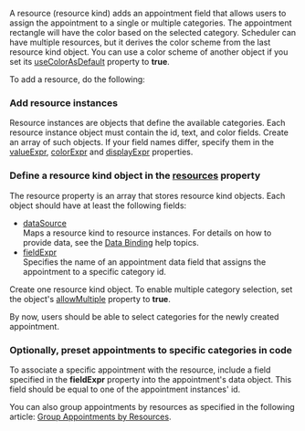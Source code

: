 A resource (resource kind) adds an appointment field that allows users to assign the appointment to a single or multiple categories. The appointment rectangle will have the color based on the selected category. Scheduler can have multiple resources, but it derives the color scheme from the last resource kind object. You can use a color scheme of another object if you set its [useColorAsDefault](/Documentation/ApiReference/UI_Components/dxScheduler/Configuration/resources/#useColorAsDefault) property to **true**.

To add a resource, do the following:

### Add resource instances
Resource instances are objects that define the available categories. Each resource instance object must contain the id, text, and color fields. Create an array of such objects. If your field names differ, specify them in the [valueExpr](/api-reference/10%20UI%20Components/dxScheduler/1%20Configuration/resources/valueExpr.md '/Documentation/ApiReference/UI_Components/dxScheduler/Configuration/resources/#valueExpr'), [colorExpr](/api-reference/10%20UI%20Components/dxScheduler/1%20Configuration/resources/colorExpr.md '/Documentation/ApiReference/UI_Components/dxScheduler/Configuration/resources/#colorExpr') and [displayExpr](/api-reference/10%20UI%20Components/dxScheduler/1%20Configuration/resources/displayExpr.md '/Documentation/ApiReference/UI_Components/dxScheduler/Configuration/resources/#displayExpr') properties.

### Define a resource kind object in the [resources](/api-reference/10%20UI%20Components/dxScheduler/1%20Configuration/resources '/Documentation/ApiReference/UI_Components/dxScheduler/Configuration/resources/') property
The resource property is an array that stores resource kind objects. Each object should have at least the following fields:

- [dataSource](/api-reference/10%20UI%20Components/dxScheduler/1%20Configuration/resources/dataSource.md '/Documentation/ApiReference/UI_Components/dxScheduler/Configuration/resources/#dataSource')         
    Maps a resource kind to resource instances. For details on how to provide data, see the [Data Binding](/Documentation/Guide/Data_Binding/Specify_a_Data_Source/Local_Array/) help topics.
- [fieldExpr](/api-reference/10%20UI%20Components/dxScheduler/1%20Configuration/resources/fieldExpr.md '/Documentation/ApiReference/UI_Components/dxScheduler/Configuration/resources/#fieldExpr')             
    Specifies the name of an appointment data field that assigns the appointment to a specific category id.

Create one resource kind object. To enable multiple category selection, set the object's [allowMultiple](/Documentation/ApiReference/UI_Components/dxScheduler/Configuration/resources/#allowMultiple) property to **true**. 

By now, users should be able to select categories for the newly created appointment.

### Optionally, preset appointments to specific categories in code
To associate a specific appointment with the resource, include a field specified in the **fieldExpr** property into the appointment's data object. This field should be equal to one of the appointment instances' id.

You can also group appointments by resources as specified in the following article: [Group Appointments by Resources](/Documentation/Guide/UI_Components/Scheduler/Resources/Group_Appointments_by_Resources/). 
